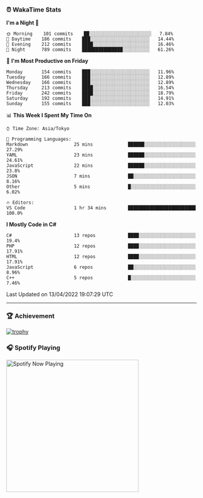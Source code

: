 ### ⏰ WakaTime Stats


<!--START_SECTION:waka-->
**I'm a Night 🦉** 

```text
🌞 Morning    101 commits    ██░░░░░░░░░░░░░░░░░░░░░░░   7.84% 
🌆 Daytime    186 commits    ███░░░░░░░░░░░░░░░░░░░░░░   14.44% 
🌃 Evening    212 commits    ████░░░░░░░░░░░░░░░░░░░░░   16.46% 
🌙 Night      789 commits    ███████████████░░░░░░░░░░   61.26%

```
📅 **I'm Most Productive on Friday** 

```text
Monday       154 commits    ███░░░░░░░░░░░░░░░░░░░░░░   11.96% 
Tuesday      166 commits    ███░░░░░░░░░░░░░░░░░░░░░░   12.89% 
Wednesday    166 commits    ███░░░░░░░░░░░░░░░░░░░░░░   12.89% 
Thursday     213 commits    ████░░░░░░░░░░░░░░░░░░░░░   16.54% 
Friday       242 commits    ████░░░░░░░░░░░░░░░░░░░░░   18.79% 
Saturday     192 commits    ███░░░░░░░░░░░░░░░░░░░░░░   14.91% 
Sunday       155 commits    ███░░░░░░░░░░░░░░░░░░░░░░   12.03%

```


📊 **This Week I Spent My Time On** 

```text
⌚︎ Time Zone: Asia/Tokyo

💬 Programming Languages: 
Markdown                 25 mins             ██████░░░░░░░░░░░░░░░░░░░   27.29% 
YAML                     23 mins             ██████░░░░░░░░░░░░░░░░░░░   24.61% 
JavaScript               22 mins             ██████░░░░░░░░░░░░░░░░░░░   23.8% 
JSON                     7 mins              ██░░░░░░░░░░░░░░░░░░░░░░░   8.16% 
Other                    5 mins              █░░░░░░░░░░░░░░░░░░░░░░░░   6.02%

🔥 Editors: 
VS Code                  1 hr 34 mins        █████████████████████████   100.0%

```

**I Mostly Code in C#** 

```text
C#                       13 repos            ████░░░░░░░░░░░░░░░░░░░░░   19.4% 
PHP                      12 repos            ████░░░░░░░░░░░░░░░░░░░░░   17.91% 
HTML                     12 repos            ████░░░░░░░░░░░░░░░░░░░░░   17.91% 
JavaScript               6 repos             ██░░░░░░░░░░░░░░░░░░░░░░░   8.96% 
C++                      5 repos             █░░░░░░░░░░░░░░░░░░░░░░░░   7.46%

```



 Last Updated on 13/04/2022 19:07:29 UTC
<!--END_SECTION:waka-->

---

### 🏆 Achievement

[![trophy](https://github-profile-trophy.vercel.app/?username=Slime-hatena&theme=flat&no-bg=true&no-frame=true&column=8)](https://github.com/ryo-ma/github-profile-trophy)

### 🎧 Spotify Playing

[<img src="https://spotify-now-playing-slime-hatena.vercel.app/api/spotify-playing" alt="Spotify Now Playing" width="350" />](https://open.spotify.com/user/slime_hatena)

<!--
**Slime-hatena/Slime-hatena** is a ✨ _special_ ✨ repository because its `README.md` (this file) appears on your GitHub profile.

Here are some ideas to get you started:

- 🔭 I’m currently working on ...
- 🌱 I’m currently learning ...
- 👯 I’m looking to collaborate on ...
- 🤔 I’m looking for help with ...
- 💬 Ask me about ...
- 📫 How to reach me: ...
- 😄 Pronouns: ...
- ⚡ Fun fact: ...
-->
